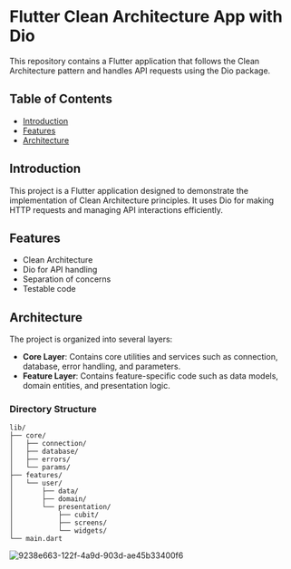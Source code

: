 # Flutter Clean Architecture App with Dio

This repository contains a Flutter application that follows the Clean Architecture pattern and handles API requests using the Dio package.

## Table of Contents

- [Introduction](#introduction)
- [Features](#features)
- [Architecture](#architecture)

## Introduction

This project is a Flutter application designed to demonstrate the implementation of Clean Architecture principles. It uses Dio for making HTTP requests and managing API interactions efficiently.

## Features

- Clean Architecture
- Dio for API handling
- Separation of concerns
- Testable code

## Architecture

The project is organized into several layers:

- **Core Layer**: Contains core utilities and services such as connection, database, error handling, and parameters.
- **Feature Layer**: Contains feature-specific code such as data models, domain entities, and presentation logic.

### Directory Structure

```plaintext
lib/
├── core/
│   ├── connection/
│   ├── database/
│   ├── errors/
│   └── params/
├── features/
│   └── user/
│       ├── data/
│       ├── domain/
│       └── presentation/
│           ├── cubit/
│           ├── screens/
│           └── widgets/
└── main.dart
```
![9238e663-122f-4a9d-903d-ae45b33400f6](https://github.com/aliabdelnaby/clean-architecture/assets/70640625/3ab35291-42a7-4f7d-8ae9-cf8300b1c882)
